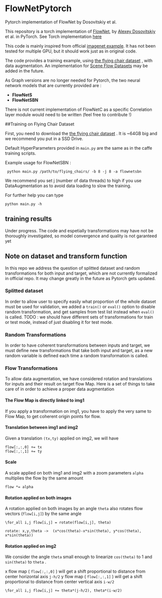 # FlowNetPytorch
Pytorch implementation of FlowNet by Dosovitskiy et al.

This repository is a torch implementation of [FlowNet](http://lmb.informatik.uni-freiburg.de/Publications/2015/DFIB15/), by [Alexey Dosovitskiy](http://lmb.informatik.uni-freiburg.de/people/dosovits/) et al. in PyTorch. See Torch implementation [here](https://github.com/ClementPinard/FlowNetTorch)

This code is mainly inspired from official [imagenet example](https://github.com/pytorch/examples/tree/master/imagenet).
It has not been tested for multiple GPU, but it should work just as in original code.

The code provides a training example, using [the flying chair dataset](http://lmb.informatik.uni-freiburg.de/resources/datasets/FlyingChairs.en.html) , with data augmentation. An implementation for [Scene Flow Datasets](http://lmb.informatik.uni-freiburg.de/resources/datasets/SceneFlowDatasets.en.html) may be added in the future.

As Graph versions are no longer needed for Pytorch, the two neural network models that are currently provided are :

 - **FlowNetS**
 - **FlowNetSBN**

There is not current implementation of FlowNetC as a specific Correlation layer module would need to be written (feel free to contribute !)

##Training on Flying Chair Dataset

First, you need to download the [the flying chair dataset](http://lmb.informatik.uni-freiburg.de/resources/datasets/FlyingChairs.en.html) . It is ~64GB big and we recommend you put in a SSD Drive.

Default HyperParameters provided in `main.py` are the same as in the caffe training scripts.

Example usage for FlowNetSBN :

     python main.py /path/to/flying_chairs/ -b 8 -j 8 -a flownetsbn

We recommend you set j (number of data threads) to high if you use DataAugmentation as to avoid data loading to slow the training.

For further help you can type

	python main.py -h
	
	
## training results
Under progress. The code and espetially transformations may have not be thoroughly investigated, so model convergence and quality is not garanteed yet
  
## Note on dataset and transform function

In this repo we address the question of splitted dataset and random transformations for both input and target, which are not currently formalized in official repo. It may change greatly in the future as Pytorch gets updated.

### Splitted dataset

In order to allow user to specify easily what proportion of the whole dataset must be used for validation, we added a `train()` or `eval()` option to disable random transformation, and get samples from test list instead when `eval()` is called.
TODO : we should have different sets of transformations for train or test mode, instead of just disabling it for test mode.

### Random Transformations

In order to have coherent transformations between inputs and target, we must define new transformations that take both input and target, as a new random variable is defined each time a random transformation is called.

### Flow Transformations

To allow data augmentation, we have considered rotation and translations for inputs and their result on target flow Map.
Here is a set of things to take care of in order to achieve a proper data augmentation

#### The Flow Map is directly linked to img1
If you apply a transformation on img1, you have to apply the very same to Flow Map, to get coherent origin points for flow.

#### Translation between img1 and img2
Given a translation `(tx,ty)` applied on img2, we will have
```
flow[:,:,0] += tx
flow[:,:,1] += ty
```

#### Scale
A scale applied on both img1 and img2 with a zoom parameters `alpha` multiplies the flow by the same amount
```
flow *= alpha
```

#### Rotation applied on both images
A rotation applied on both images by an angle `theta` also rotates flow vectors (`flow[i,j]`) by the same angle
```
\for_all i,j flow[i,j] = rotate(flow[i,j], theta)

rotate: x,y,theta ->  (x*cos(theta)-x*sin(theta), y*cos(theta), x*sin(theta))
```

#### Rotation applied on img2
We consider the angle `theta` small enough to linearize `cos(theta)` to 1 and `sin(theta)` to `theta` .

x flow map ( `flow[:,:,0]` ) will get a shift proportional to distance from center horizontal axis `j-h/2`
y flow map ( `flow[:,:,1]` ) will get a shift proportional to distance from center vertical axis `i-w/2`
```
\for_all i,j flow[i,j] += theta*(j-h/2), theta*(i-w/2)
```
